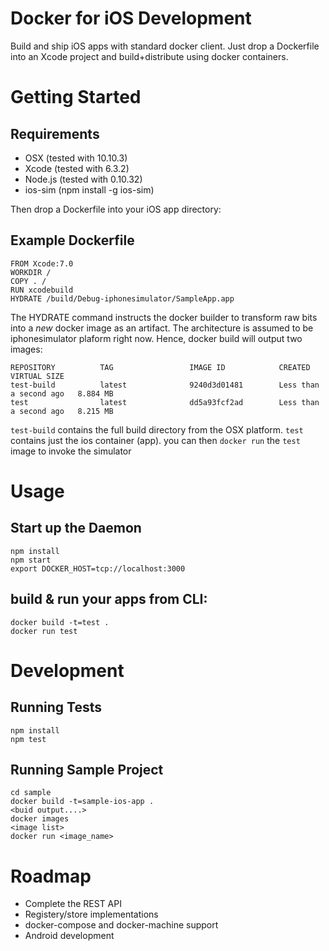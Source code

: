 # Docker for iOS Development
Build and ship iOS apps with standard docker client. Just drop a Dockerfile into an Xсode project and build+distribute using docker containers.

# Getting Started

## Requirements

  * OSX (tested with 10.10.3)
  * Xcode (tested with 6.3.2)
  * Node.js (tested with 0.10.32)
  * ios-sim (npm install -g ios-sim)

Then drop a Dockerfile into your iOS app directory:

## Example Dockerfile
```
FROM Xcode:7.0
WORKDIR /
COPY . /
RUN xcodebuild
HYDRATE /build/Debug-iphonesimulator/SampleApp.app
```
The HYDRATE command instructs the docker builder to transform raw bits
into a _new_ docker image as an artifact. The architecture is assumed to be iphonesimulator plaform right now. Hence, docker build will output two images:

```
REPOSITORY          TAG                 IMAGE ID            CREATED                  VIRTUAL SIZE
test-build          latest              9240d3d01481        Less than a second ago   8.884 MB
test                latest              dd5a93fcf2ad        Less than a second ago   8.215 MB
```

`test-build` contains the full build directory from the OSX platform.
`test` contains just the ios container (app). 
you can then `docker run` the `test` image to invoke the simulator

# Usage

## Start up the Daemon
```
npm install
npm start
export DOCKER_HOST=tcp://localhost:3000
```

## build & run your apps from CLI:
```
docker build -t=test .
docker run test
```

# Development

## Running Tests

```
npm install 
npm test
```

## Running Sample Project
```
cd sample
docker build -t=sample-ios-app .
<buid output....>
docker images
<image list>
docker run <image_name>
```

# Roadmap
  * Complete the REST API 
  * Registery/store implementations
  * docker-compose and docker-machine support
  * Android development

